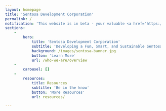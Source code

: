 ```yaml
---
layout: homepage
title: 'Sentosa Development Corporation'
permalink: /
notification: 'This website is in beta - your valuable <a href="https://www.google.com">feedback</a> will help us in improving it.'
sections:
    -
        hero:
            title: 'Sentosa Development Corporation'
            subtitle: 'Developing a Fun, Smart, and Sustainable Sentosa'
            background: /images/sentosa-banner.jpg
            button: 'Learn More'
            url: /who-we-are/overview
    -
        carousel: []
    -
        resources:
            title: Resources
            subtitle: 'Be in the know'
            button: 'More Resources'
            url: resources/

---
```



<!--Backup: ###### This website is in beta - your valuable [feedback](https://form.sg/#!/forms/govtech/5a9ce876b3a3b6006e6b8335){:target="_blank"} will help us in improving it.-->
<!-- Type your notification here - the notification bar will not appear if this is empty. For other changes, refer to _data/homepage.yml to edit the homepage -->
